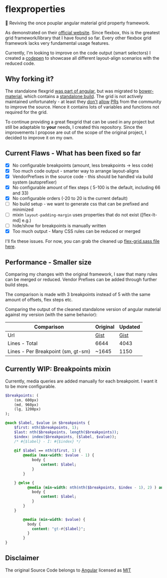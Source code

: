 # flexproperties
:construction: Reviving the once pouplar angular material grid property framework.

As demonstrated on their [official website](https://material.angularjs.org/latest/layout/children).
Since flexbox, this is the greatest grid framework/library that I have found so far. Every other flexbox grid framework lacks very fundamental usage features.

Currently, I'm looking to improve on the code output (smart selectors)
I created a [codepen](http://codepen.io/MartinMuzatko/full/BKbgOQ/) to showcase all different layout-align scenarios with the reduced code.

## Why forking it?

The standalone flexgrid [was part of angular](https://github.com/angular/material/issues/7660#issuecomment-199440833), but was migrated to [bower-material](https://github.com/angular/bower-material/), which contains a [standalone build](https://github.com/angular/material/blob/master/src/core/style/layout.scss). The grid is not actively maintained unfortunately - at least they [don't](https://github.com/angular/bower-material/pull/33#issuecomment-174316983) [allow](https://github.com/angular/bower-material/pull/34#issuecomment-218363943) [PRs](https://github.com/angular/bower-material/pulls?q=is%3Apr+is%3Aclosed) from the community to improve the source. Hence it contains lots of variables and functions not required for the grid.

To continue providing a great flexgrid that can be used in any project but still be adaptable to **your** needs, I created this repository. Since the improvements I propose are out of the scope of the original project, I decided to improve it on my own.

## Current Flaws - What has been fixed so far

 * [x] No configurable breakpoints (amount, less breakpoints -> less code)
 * [x] Too much code output - smarter way to arrange layout-aligns 
 * [x] VendorPrefixes in the source code - this should be handled via build system (autoprefixer)
 * [x] No configurable amount of flex steps ( 5-100 is the default, including 66 and 33)
 * [x] No configurable orders (-20 to 20 is the current default)
 * [ ] No build setup - we want to generate css that can be prefixed and minimized
 * [ ] mixin `layout-padding-margin` uses properties that do not exist ([flex-lt-md] e.g.)
 * [ ] hide/show for breakpoints is manually written
 * [x] Too much output - Many CSS rules can be reduced or merged

I'll fix these issues. For now, you can grab the cleaned up [flex-grid.sass file here](https://github.com/MartinMuzatko/flexproperties/blob/master/src/flex-grid.sass).

## Performance - Smaller size

Comparing my changes with the original framework, I saw that many rules can be merged or reduced. Vendor Prefixes can be added through further build steps.

The comparison is made with 3 breakpoints instead of 5 with the same amount of offsets, flex steps etc.

Comparing the output of the cleaned standalone version of angular material against my version (with the same behavior):

| Comparison | Original | Updated |
| --- | --- | --- |
| Url | [Gist](https://gist.github.com/MartinMuzatko/5b9f675d41e72f56f3446935d3a8ca86) | [Gist](https://gist.github.com/MartinMuzatko/ed9877462232d65b366a598394da453c) |
| Lines - Total | 6644 | 4043 |
| Lines - Per Breakpoint (sm, gt-sm) | ~1645  | 1150 |

## Currently WIP: Breakpoints mixin

Currently, media queries are added manually for each breakpoint.
I want it to be more configurable.

```sass
$breakpoints: (
    (sm, 600px)
    (md, 960px)
    (lg, 1200px)
);

@each $label, $value in $breakpoints {
    $first: nth($breakpoints, 1);
    $last: nth($breakpoints, length($breakpoints));
    $index: index($breakpoints, ($label, $value));
    /* #{$label} - I: #{$index} */
        
    @if $label == nth($first, 1) {
        @media (max-width: $value - 1) {
            body {
                content: $label;
            }
        }

    } @else {
          @media (min-width: nth(nth($breakpoints, $index - 1), 2) ) and (max-width: $value - 1) {
            body {
                content: $label;
            }
        }
    }

        @media (min-width: $value) {
          body {
            content: "gt-#{$label}";
          }
        }
}


```

## Disclaimer

The original Source Code belongs to [Angular](https://github.com/angular) licensed as [MIT](https://github.com/angular/bower-material/blob/master/LICENSE)
